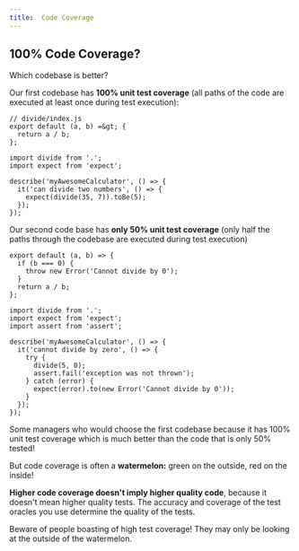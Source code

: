 ```yaml
---
title:  Code Coverage
---
```


## 100% Code Coverage?

Which codebase is better?

Our first codebase has **100% unit test coverage** (all paths of the code are executed at least once during test execution):

```
// divide/index.js
export default (a, b) =&gt; {
  return a / b;
};
```

```
import divide from '.';
import expect from 'expect';

describe('myAwesomeCalculator', () => {
  it('can divide two numbers', () => {
    expect(divide(35, 7)).toBe(5);
  });
});
```

Our second code base has **only 50% unit test coverage** (only half the paths through the codebase are executed during test execution)

```
export default (a, b) => {
  if (b === 0) {
    throw new Error('Cannot divide by 0');
  }
  return a / b;
};
```

```
import divide from '.';
import expect from 'expect';
import assert from 'assert';

describe('myAwesomeCalculator', () => {
  it('cannot divide by zero', () => {
    try {
      divide(5, 0);
      assert.fail('exception was not thrown');
    } catch (error) {
      expect(error).to(new Error('Cannot divide by 0'));
    }
  });
});
```

Some managers who would choose the first codebase because it has 100% unit test coverage which is much better than the code that is only 50% tested!

But code coverage is often a **watermelon:** green on the outside, red on the inside!

**Higher code coverage doesn't imply higher quality code**, because it doesn't mean higher quality tests. The accuracy and coverage of the test oracles you use determine the quality of the tests.

Beware of people boasting of high test coverage! They may only be looking at the outside of the watermelon.

